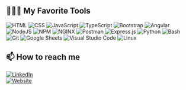 <!-- <img src="https://visitor-badge.glitch.me/badge?page_id=ccasil"/> -->

<!-- ## 📊 GitHub Stats
[![Cesar's github stats](https://github-readme-stats.vercel.app/api?username=ccasil&show_icons=true&line_height=20&show_icons=true&theme=default&count_private=true)](https://github-readme-stats.vercel.app/api?username=ccasil&show_icons=true&line_height=20&show_icons=true&theme=default&count_private=true) -->

<!-- [![Top Langs](https://github-readme-stats.vercel.app/api/top-langs/?username=ccasil&langs_count=10&show_icons=true&layout=compact&theme=default)](https://github-readme-stats.vercel.app/api/top-langs/?username=ccasil&show_icons=true&layout=compact&theme=default) -->

<!-- ## 🏆 Github Trophies
[![trophy](https://github-profile-trophy.vercel.app/?username=ccasil)](https://github-profile-trophy.vercel.app/?username=ccasil) -->


## 👨🏽‍💻 My Favorite Tools

<p>
    <img alt="HTML" src="https://img.shields.io/badge/HTML-E34F26.svg?logo=html5&logoColor=white">
    <img alt="CSS" src="https://img.shields.io/badge/CSS-1572B6.svg?logo=css3&logoColor=white">
    <img alt="JavaScript" src="https://img.shields.io/badge/JavaScript-F7DF1E.svg?logo=javascript&logoColor=black">
    <img alt="TypeScript" src="https://img.shields.io/badge/TypeScript-3178C6?logo=typescript&logoColor=white">
    <img alt="Bootstrap" src="https://img.shields.io/badge/Bootstrap-7952B3.svg?logo=bootstrap&logoColor=white">
    <img alt="Angular" src="https://img.shields.io/badge/Angular-DD0031.svg?logo=angular&logoColor=white">
    <img alt="NodeJS" src="https://img.shields.io/badge/Node.js-43853D.svg?logo=node.js&logoColor=white">
    <img alt="NPM" src="https://img.shields.io/badge/NPM-CB3837?logo=npm&logoColor=white">
    <img alt="NGINX" src="https://img.shields.io/badge/NGINX-009639?logo=nginx&logoColor=white">
    <img alt="Postman" src="https://img.shields.io/badge/Postman-FF6C37?logo=postman&logoColor=white">
    <img alt="Express.js" src="https://img.shields.io/badge/Express.js-404d59.svg?logo=express&logoColor=white">
    <img alt="Python" src="https://img.shields.io/badge/Python-14354C.svg?logo=python&logoColor=white">
<!--     <img alt="Flutter" src="https://img.shields.io/badge/Flutter-02569B.svg?logo=flutter&logoColor=white"> -->
<!--     <img alt="Dart" src="https://img.shields.io/badge/Dart-15A6C4.svg?logo=dart&logoColor=white"> -->
    <img alt="Bash" src="https://img.shields.io/badge/Bash-121011.svg?logo=gnu-bash&logoColor=white">
<!--     <img alt="Swift" src="https://img.shields.io/badge/Swift-FA7343?logo=swift&logoColor=white"> -->
<!--     <img alt="LaTeX" src="https://img.shields.io/badge/LaTeX-008080.svg?logo=LaTeX&logoColor=white"> -->
    <img alt="Git" src="https://img.shields.io/badge/Git-F05033.svg?logo=git&logoColor=white">
    <img alt="Google Sheets" src="https://img.shields.io/badge/Google%20Sheets-34A853.svg?logo=google%20sheets&logoColor=white">
    <img alt="Visual Studio Code" src="https://img.shields.io/badge/Visual%20Studio%20Code-0078d7.svg?logo=visual-studio-code&logoColor=white">
    <img alt="Linux" src="https://img.shields.io/badge/Linux-FCC624?logo=linux&logoColor=white">
</p>

<!-- ## 🌱 I’m currently learning -->

## 📫 How to reach me
<a href="https://www.linkedin.com/in/ckcasil/" target="_blank"><img alt="LinkedIn" src="https://img.shields.io/badge/LinkedIn-0A66C2?logo=linkedin&logoColor=white"></a>
<br>
<a href="https://cesarkylecasil.me/" target="_blank"><img alt="Website" src="https://img.shields.io/website-up-down-green-red/http/monip.org.svg"></a>

<!--
**ccasil/ccasil** is a ✨ _special_ ✨ repository because its `README.md` (this file) appears on your GitHub profile.

Here are some ideas to get you started:

- 🔭 I’m currently working on ...
- 🌱 I’m currently learning ...
- 👯 I’m looking to collaborate on ...
- 🤔 I’m looking for help with ...
- 💬 Ask me about ...
- 📫 How to reach me: ...
- 😄 Pronouns: ...
- ⚡ Fun fact: ...
-->
